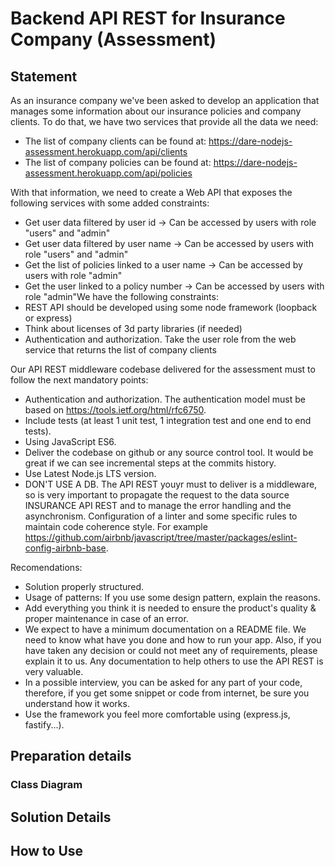 # Backend API REST for Insurance Company (Assessment)

## Statement

As an insurance company we've been asked to develop an application that manages some information about our insurance policies and company clients. To do that, we have two services that provide all the data we need:
- The list of company clients can be found at:
https://dare-nodejs-assessment.herokuapp.com/api/clients
- The list of company policies can be found at:
https://dare-nodejs-assessment.herokuapp.com/api/policies

With that information, we need to create a Web API that exposes the following services with some added constraints:

- Get user data filtered by user id -> Can be accessed by users with role "users" and "admin"
- Get user data filtered by user name -> Can be accessed by users with role "users" and "admin"
- Get the list of policies linked to a user name -> Can be accessed by users with role "admin"
- Get the user linked to a policy number -> Can be accessed by users with role "admin"We have the following constraints:
- REST API should be developed using some node framework (loopback or express)
- Think about licenses of 3d party libraries (if needed)
- Authentication and authorization. Take the user role from the web service that returns the list of company clients 

Our API REST middleware codebase delivered for the assessment must to follow the next mandatory points:

- Authentication and authorization. The authentication model must be based on https://tools.ietf.org/html/rfc6750.
- Include tests (at least 1 unit test, 1 integration test and one end to end tests).
- Using JavaScript ES6.
- Deliver the codebase on github or any source control tool. It would be great if we can see incremental steps at the commits history.
- Use Latest Node.js LTS version.
- DON'T USE A DB. The API REST youyr must to deliver is a middleware, so is very important to propagate the request to the data source INSURANCE API REST and to manage the error handling and the asynchronism.
Configuration of a linter and some specific rules to maintain code coherence style. For example https://github.com/airbnb/javascript/tree/master/packages/eslint-config-airbnb-base.


Recomendations:
- Solution properly structured.
- Usage of patterns: If you use some design pattern, explain the reasons.
- Add everything you think it is needed to ensure the product's quality & proper maintenance in case of an error.
- We expect to have a minimum documentation on a README file. We need to know what have you done and how to run your app. Also, if you have taken any decision or could not meet any of requirements, please explain it to us. Any documentation to help others to use the API REST is very valuable.
- In a possible interview, you can be asked for any part of your code, therefore, if you get some snippet or code from internet, be sure you understand how it works.
- Use the framework you feel more comfortable using (express.js, fastify...).


## Preparation details

### Class Diagram
<!-- todo  -->

## Solution Details 
<!-- todo  -->

## How to Use
<!-- todo  -->

